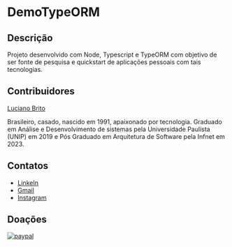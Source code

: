 # DemoTypeORM

## Descrição

Projeto desenvolvido com Node, Typescript e TypeORM com objetivo de ser fonte de pesquisa e quickstart de aplicações pessoais com tais tecnologias.


## Contribuidores

[Luciano Brito](https://github.com/lucianobritodev)

Brasileiro, casado, nascido em 1991, apaixonado por tecnologia. Graduado em Análise e Desenvolvimento de sistemas pela Universidade Paulista (UNIP) em 2019 e Pós Graduado em Arquitetura de Software pela Infnet em 2023. 


## Contatos

- [LinkeIn](https://www.linkedin.com/in/luciano-brito-dev)
- [Gmail](mailto:lucianobrito.dev@gmail.com)
- [Instagram](https://www.instagram.com/lucianobrito.dev)


## Doações

[![paypal](https://www.paypalobjects.com/en_US/i/btn/btn_donateCC_LG.gif)](https://www.paypal.com/donate/?hosted_button_id=SX3L4N89M8ZRW)
